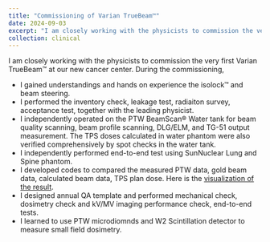 ```yaml
---
title: "Commissioning of Varian TrueBeam™"
date: 2024-09-03
excerpt: "I am closely working with the physicists to commission the very first Varian TrueBeam™ at our new cancer center. I independently operated on the PTW BeamScan® Water tank for beam quality scanning, beam profile scanning, DLG/ELM, and TG-51 output measurement. I designe the annual QA template and drafted the commissioning report. Please click the title to see my contribution!"
collection: clinical
---
```


I am closely working with the physicists to commission the very first Varian TrueBeam™ at our new cancer center. During the commissioning, 
- I gained understandings and hands on experience the isolock™ and beam steering. 
- I performed the inventory check, leakage test, radiaiton survey, acceptance test, together with the leading physicist. 
- I independently operated on the PTW BeamScan® Water tank for beam quality scanning, beam profile scanning, DLG/ELM, and TG-51 output measurement. The TPS doses calculated in water phantom were also verified comprehensively by spot checks in the water tank. 
- I independently performed end-to-end test using SunNuclear Lung and Spine phantom.
- I developed codes to compared the measured PTW data, gold beam data, calculated beam data, TPS plan dose. Here is the [visualization of the result](/files/TB3Report.pdf).
- I designed annual QA template and performed mechanical check, dosimetry check and kV/MV imaging performance check, end-to-end tests.
- I learned to use PTW microdiomnds and W2 Scintillation detector to measure small field dosimetry.